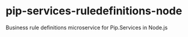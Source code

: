 # pip-services-ruledefinitions-node
Business rule definitions microservice for Pip.Services in Node.js

